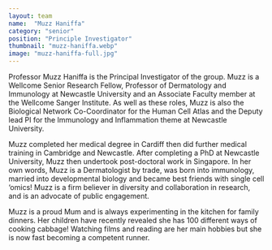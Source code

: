 ```yaml
---
layout: team
name:  "Muzz Haniffa"
category: "senior"
position: "Principle Investigator"
thumbnail: "muzz-haniffa.webp"
image: "muzz-haniffa-full.jpg"
---
```

Professor Muzz Haniffa is the Principal Investigator of the group. Muzz is a Wellcome Senior Research Fellow, Professor of Dermatology and Immunology at Newcastle University and an Associate Faculty member at the Wellcome Sanger Institute. As well as these roles, Muzz is also the Biological Network Co-Coordinator for the Human Cell Atlas and  the Deputy lead PI for the Immunology and Inflammation theme at Newcastle University. 

Muzz completed her medical degree in Cardiff then did further medical training in Cambridge and Newcastle. After completing a PhD at Newcastle University, Muzz then undertook post-doctoral work in Singapore. In her own words, Muzz is a Dermatologist by trade, was born into immunology, married into developmental biology and became best friends with single cell ‘omics! Muzz is a firm believer in diversity and collaboration in research, and is an advocate of public engagement.

Muzz is a proud Mum and is always experimenting in the kitchen for family dinners. Her children have recently revealed she has 100 different ways of cooking cabbage! Watching films and reading are her main hobbies but she is now fast becoming a competent runner.
